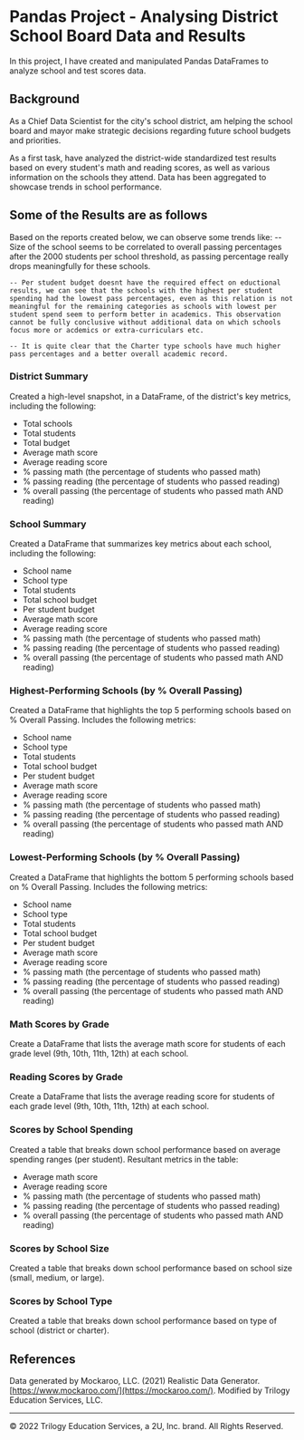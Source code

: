 # Pandas Project - Analysing District School Board Data and Results 
In this project, I have created and manipulated Pandas DataFrames to analyze school and test scores data.


## Background

As a Chief Data Scientist for the city's school district, am helping the school board and mayor make strategic decisions regarding future school budgets and priorities.

As a first task, have analyzed the district-wide standardized test results based on  every student's math and reading scores, as well as various information on the schools they attend. Data has been aggregated to showcase trends in school performance.

## Some of the Results are as follows

Based on the reports created below, we can observe some trends like:
    -- Size of the school seems to be correlated to overall passing percentages after the 2000 students per school threshold, as passing percentage really drops meaningfully for these schools.
     
    -- Per student budget doesnt have the required effect on eductional results, we can see that the schools with the highest per student spending had the lowest pass percentages, even as this relation is not meaningful for the remaining categories as schools with lowest per student spend seem to perform better in academics. This observation cannot be fully conclusive without additional data on which schools focus more or acdemics or extra-curriculars etc.  
    
    -- It is quite clear that the Charter type schools have much higher pass percentages and a better overall academic record. 
    
    
### District Summary

Created a high-level snapshot, in a DataFrame, of the district's key metrics, including the following:

* Total schools
* Total students
* Total budget
* Average math score
* Average reading score
* % passing math (the percentage of students who passed math)
* % passing reading (the percentage of students who passed reading)
* % overall passing (the percentage of students who passed math AND reading)

### School Summary

Created a DataFrame that summarizes key metrics about each school, including the following:

* School name
* School type
* Total students
* Total school budget
* Per student budget
* Average math score
* Average reading score
* % passing math (the percentage of students who passed math)
* % passing reading (the percentage of students who passed reading)
* % overall passing (the percentage of students who passed math AND reading)

### Highest-Performing Schools (by % Overall Passing)

Created a DataFrame that highlights the top 5 performing schools based on % Overall Passing. Includes the following metrics:

* School name
* School type
* Total students
* Total school budget
* Per student budget
* Average math score
* Average reading score
* % passing math (the percentage of students who passed math)
* % passing reading (the percentage of students who passed reading)
* % overall passing (the percentage of students who passed math AND reading)


### Lowest-Performing Schools (by % Overall Passing)

Created a DataFrame that highlights the bottom 5 performing schools based on % Overall Passing. Includes the following metrics:

* School name
* School type
* Total students
* Total school budget
* Per student budget
* Average math score
* Average reading score
* % passing math (the percentage of students who passed math)
* % passing reading (the percentage of students who passed reading)
* % overall passing (the percentage of students who passed math AND reading)

### Math Scores by Grade

Create a DataFrame that lists the average math score for students of each grade level (9th, 10th, 11th, 12th) at each school.

### Reading Scores by Grade

Create a DataFrame that lists the average reading score for students of each grade level (9th, 10th, 11th, 12th) at each school.

### Scores by School Spending

Created a table that breaks down school performance based on average spending ranges (per student). Resultant metrics in the table:

* Average math score
* Average reading score
* % passing math (the percentage of students who passed math)
* % passing reading (the percentage of students who passed reading)
* % overall passing (the percentage of students who passed math AND reading)

### Scores by School Size

Created a table that breaks down school performance based on school size (small, medium, or large).
### Scores by School Type

Created a table that breaks down school performance based on type of school (district or charter).


## References

Data generated by Mockaroo, LLC. (2021) Realistic Data Generator. [https://www.mockaroo.com/](https://mockaroo.com/). Modified by Trilogy Education Services, LLC.

- - -

© 2022 Trilogy Education Services, a 2U, Inc. brand. All Rights Reserved.

